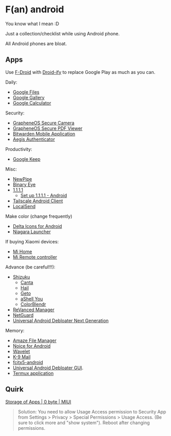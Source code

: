 # F(an) android

You know what I mean :D

Just a collection/checklist while using Android phone.

All Android phones are bloat.

## Apps

Use [F-Droid](https://f-droid.org/en/) with
[Droid-ify](https://github.com/Droid-ify/client) to replace Google Play as much
as you can.

Daily:

- [Google Files](https://play.google.com/store/apps/details?id=com.google.android.apps.nbu.files)
- [Google Gallery](https://play.google.com/store/apps/details?id=com.google.android.apps.photosgo)
- [Google Calculator](https://play.google.com/store/apps/details?id=com.google.android.calculator)

Security:

- [GrapheneOS Secure Camera](https://github.com/GrapheneOS/Camera)
- [GrapheneOS Secure PDF Viewer](https://github.com/GrapheneOS/PdfViewer)
- [Bitwarden Mobile Application](https://github.com/bitwarden/mobile)
- [Aegis Authenticator](https://github.com/beemdevelopment/Aegis)

Productivity:

- [Google Keep](https://play.google.com/store/apps/details?id=com.google.android.keep)

Misc:

- [NewPipe](https://github.com/TeamNewPipe/NewPipe/)
- [Binary Eye](https://github.com/markusfisch/BinaryEye)
- [1.1.1.1](https://play.google.com/store/apps/details?id=com.cloudflare.onedotonedotonedotone)
  - [Set up 1.1.1.1 - Android](https://developers.cloudflare.com/1.1.1.1/setup/android/)
- [Tailscale Android Client](https://github.com/tailscale/tailscale-android)
- [LocalSend](https://github.com/localsend/localsend)

Make color (change frequently)

- [Delta Icons for Android](https://github.com/Delta-Icons/android)
- [Niagara Launcher](https://play.google.com/store/apps/details?id=bitpit.launcher)

If buying Xiaomi devices:

- [Mi Home](https://play.google.com/store/apps/details?id=com.xiaomi.smarthome)
- [Mi Remote controller](https://play.google.com/store/apps/details?id=com.duokan.phone.remotecontroller)

Advance (be careful!!!):

- [Shizuku](https://github.com/RikkaApps/Shizuku)
  - [Canta](https://github.com/samolego/Canta)
  - [Hail](https://github.com/aistra0528/Hail)
  - [Geto](https://github.com/JackEblan/Geto)
  - [aShell You](https://github.com/DP-Hridayan/aShellYou)
  - [ColorBlendr](https://github.com/Mahmud0808/ColorBlendr)
- [ReVanced Manager](https://github.com/ReVanced/revanced-manager)
- [NetGuard](https://github.com/M66B/NetGuard)
- [Universal Android Debloater Next Generation](https://github.com/Universal-Debloater-Alliance/universal-android-debloater-next-generation)

Memory:

- [Amaze File Manager](https://github.com/TeamAmaze/AmazeFileManager)
- [Noice for Android](https://github.com/trynoice/android-app)
- [Wavelet](https://play.google.com/store/apps/details?id=com.pittvandewitt.wavelet)
- [K-9 Mail](https://github.com/thundernest/k-9)
- [fcitx5-android](https://github.com/fcitx5-android/fcitx5-android)
- [Universal Android Debloater GUI](https://github.com/0x192/universal-android-debloater).
- [Termux application](https://github.com/termux/termux-app)

## Quirk

[Storage of Apps | 0 byte | MIUI](https://xdaforums.com/t/storage-of-apps-0-byte-miui.4111401/)

> Solution: You need to allow Usage Access permission to Security App from
> Settings > Privacy > Special Permissions > Usage Access. (Be sure to click
> more and "show system"). Reboot after changing permissions.
